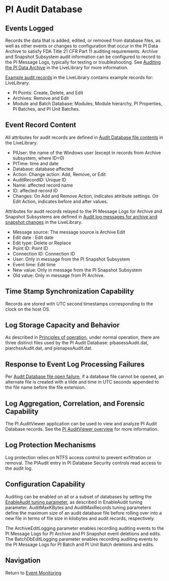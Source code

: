 # PI Audit Database

## Events Logged
Records the data that is added, edited, or removed from database files, as well as other events or changes to configuration that occur in the PI Data Archive to satisfy FDA Title 21 CFR Part 11 auditing requirements.  Archive and Snapshot Subsystem audit information can be configured to record to the PI Message Logs, typically for testing or troubleshooting.  See [Auditing the PI Data Archive](https://livelibrary.osisoft.com/LiveLibrary/content/en/server-v10/GUID-2DF085E7-7AC3-4873-80CD-F7241C0A965F) in the LiveLibrary for more information.

[Example audit records](https://livelibrary.osisoft.com/LiveLibrary/content/en/server-v10/GUID-1395C279-1838-44F2-99CD-7D5D251F4F18) in the LiveLibrary contains example records for: LiveLibrary.
- PI Points: Create, Delete, and Edit
- Archives: Remove and Edit
- Module and Batch Database: Modules, Module hierarchy, PI Properties, PI Batches, and PI Unit Batches.

## Event Record Content
All attributes for audit records are defined in [Audit Database file contents](https://livelibrary.osisoft.com/LiveLibrary/content/en/server-v10/GUID-DFE93F50-4D40-4E06-BD5B-628C4080971A) in the LiveLibrary.
- PIUser: the name of the Windows user (except in records from Archive subsystem, where ID=0)
- PITime: time and date
- Database: database affected
- Action: Change action: Add, Remove, or Edit
- AuditRecordID: Unique ID
- Name: affected record name
- ID: affected record ID
- Changes:  On Add and Remove Action, indicates attribute settings. On Edit Action, indicates before and after values.

Attributes for audit records relayed to the PI Message Logs for Archive and Snapshot Subsystems are defined in [Audit log messages for archive and snapshot changes](https://livelibrary.osisoft.com/LiveLibrary/content/en/server-v10/GUID-F5DF004B-FDFE-401C-A662-D2CD355CAFFA) in the LiveLibrary.
- Message source: The message source is Archive Edit
- Edit date	: Edit date
- Edit type: Delete or Replace
- Point ID: Point ID
- Connection ID: Connection ID
- User: Only in message from the PI Snapshot Subsystem
- Event time: Edit time
- New value: Only in message from the PI Snapshot Subsystem
- Old value: Only in message from PI Archive.

## Time Stamp Synchronization Capability
Records are stored with UTC second timestamps corresponding to the clock on the host OS.

## Log Storage Capacity and Behavior
As described in [Principles of operation](https://livelibrary.osisoft.com/LiveLibrary/content/en/server-v10/GUID-F278665F-6854-437D-88D9-7FF8581A65EA), under normal operation, there are three distinct files used by the PI Audit Database: pibasessAudit.dat, piarchssAudit.dat, and pisnapssAudit.dat.    

## Response to Event Log Processing Failures
Per [Audit Database file open failure](https://livelibrary.osisoft.com/LiveLibrary/content/en/server-v10/GUID-80ED356E-3418-4304-87ED-7775F605093C), if a database file cannot be opened, an alternate file is created with a tilde and time in UTC seconds appended to the file name before the file extension.

## Log Aggregation, Correlation, and Forensic Capability
The PI AuditViewer application can be used to view and analyze PI Audit Database records.  See the [PI AuditViewer overview](https://livelibrary.osisoft.com/LiveLibrary/content/en/server-v10/GUID-5BD2BC34-5727-44FF-9D16-B89B5184DB05) for more information.

## Log Protection Mechanisms
Log protection relies on NTFS access control to prevent exfiltration or removal.  The PIAudit entry in PI Database Security controls read access to the audit log.

## Configuration Capability
Auditing can be enabled on all or a subset of databases by setting the [EnableAudit tuning parameter](https://livelibrary.osisoft.com/LiveLibrary/content/en/server-v10/GUID-6ED346F9-2FA9-48E1-9B2F-55F688CBF860), as described in EnableAudit tuning parameter.  AuditMaxKBytes and AuditMaxRecords tuning parameters define the maximum size of an audit database file before rolling over into a new file in terms of file size in kilobytes and audit records, respectively.

The ArchiveEditLogging parameter enables recording auditing events to the PI Message Logs for PI Archive and PI Snapshot event deletions and edits.  The BatchDbEditLogging parameter enables recording auditing events to the PI Message Logs for PI Batch and PI Unit Batch deletions and edits.

## Navigation
Return to [Event Monitoring](../(7)%20Event%20Monitoring.md)